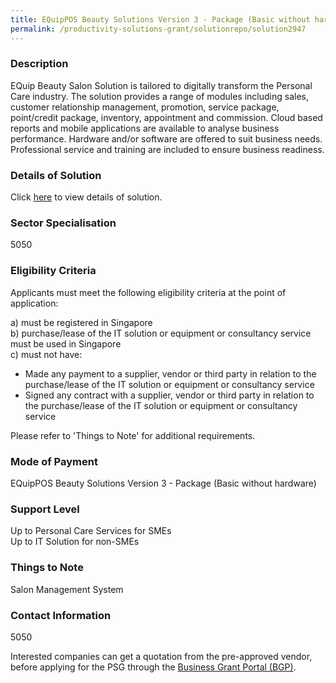 ```yaml
---
title: EQuipPOS Beauty Solutions Version 3 - Package (Basic without hardware)
permalink: /productivity-solutions-grant/solutionrepo/solution2947
---
```


### Description

EQuip Beauty Salon Solution is tailored to digitally transform the Personal Care industry. The solution provides a range of modules including sales, customer relationship management, promotion, service package, point/credit package, inventory, appointment and commission. Cloud based reports and mobile applications are available to analyse business performance. Hardware and/or software are offered to suit business needs. Professional service and training are included to ensure business readiness.

### Details of Solution

Click <a href='Edgeworks Solutions Pte Ltd' target='_blank' rel='noopener'>here</a> to view details of solution.

### Sector Specialisation

5050

### Eligibility Criteria

Applicants must meet the following eligibility criteria at the point of application:

a) must be registered in Singapore <br>
b) purchase/lease of the IT solution or equipment or consultancy service must be used in Singapore <br>
c) must not have:
- Made any payment to a supplier, vendor or third party in relation to the purchase/lease of the IT solution or equipment or consultancy service
- Signed any contract with a supplier, vendor or third party in relation to the purchase/lease of the IT solution or equipment or consultancy service

Please refer to 'Things to Note' for additional requirements.

### Mode of Payment
EQuipPOS Beauty Solutions Version 3 - Package (Basic without hardware)

### Support Level
Up to Personal Care Services for SMEs <br>
Up to IT Solution for non-SMEs

### Things to Note
Salon Management System

### Contact Information
5050

Interested companies can get a quotation from the pre-approved vendor, before applying for the PSG through the <a target='_blank' rel='noopener' href='https://www.businessgrants.gov.sg/'>Business Grant Portal (BGP)</a>.
